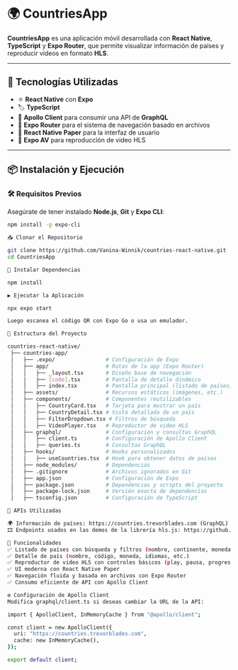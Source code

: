 # 🌍 CountriesApp

**CountriesApp** es una aplicación móvil desarrollada con **React Native**, **TypeScript** y **Expo Router**, que permite visualizar información de países y reproducir videos en formato **HLS**.

---

## 🚀 Tecnologías Utilizadas

- ⚛️ **React Native** con **Expo**
- 🏷 **TypeScript**
- 🔗 **Apollo Client** para consumir una API de **GraphQL**
- 🧭 **Expo Router** para el sistema de navegación basado en archivos
- 🎨 **React Native Paper** para la interfaz de usuario
- 🎥 **Expo AV** para reproducción de video HLS

---

## 📦 Instalación y Ejecución

### 🛠 Requisitos Previos

Asegúrate de tener instalado **Node.js**, **Git** y **Expo CLI**:

```sh
npm install -g expo-cli

📥 Clonar el Repositorio

git clone https://github.com/Vanina-Winnik/countries-react-native.git
cd CountriesApp

📌 Instalar Dependencias

npm install

▶️ Ejecutar la Aplicación

npx expo start

Luego escanea el código QR con Expo Go o usa un emulador.

📂 Estructura del Proyecto

countries-react-native/
 ├── countries-app/
 │   ├── .expo/                # Configuración de Expo
 │   ├── app/                  # Rutas de la app (Expo Router)
 │   │   ├── _layout.tsx       # Diseño base de navegación
 │   │   ├── [code].tsx        # Pantalla de detalle dinámico
 │   │   ├── index.tsx         # Pantalla principal (listado de países)
 │   ├── assets/               # Recursos estáticos (imágenes, etc.)
 │   ├── components/           # Componentes reutilizables
 │   │   ├── CountryCard.tsx   # Tarjeta para mostrar un país
 │   │   ├── CountryDetail.tsx # Vista detallada de un país
 │   │   ├── FilterDropdown.tsx # Filtros de búsqueda
 │   │   ├── VideoPlayer.tsx   # Reproductor de video HLS
 │   ├── graphql/              # Configuración y consultas GraphQL
 │   │   ├── client.ts         # Configuración de Apollo Client
 │   │   ├── queries.ts        # Consultas GraphQL
 │   ├── hooks/                # Hooks personalizados
 │   │   ├── useCountries.tsx  # Hook para obtener datos de países
 │   ├── node_modules/         # Dependencias
 │   ├── .gitignore            # Archivos ignorados en Git
 │   ├── app.json              # Configuración de Expo
 │   ├── package.json          # Dependencias y scripts del proyecto
 │   ├── package-lock.json     # Versión exacta de dependencias
 │   ├── tsconfig.json         # Configuración de TypeScript

🔗 APIs Utilizadas

🌍 Información de países: https://countries.trevorblades.com (GraphQL)
🎞 Endpoints usados en las demos de la librería hls.js: https://github.com/video-dev/hls.js/tree/master/demo

📜 Funcionalidades
✅ Listado de países con búsqueda y filtros (nombre, continente, moneda)
✅ Detalle de país (nombre, código, moneda, idiomas, etc.)
✅ Reproductor de video HLS con controles básicos (play, pausa, progreso)
✅ UI moderna con React Native Paper
✅ Navegación fluida y basada en archivos con Expo Router
✅ Consumo eficiente de API con Apollo Client

⚙️ Configuración de Apollo Client
Modifica graphql/client.ts si deseas cambiar la URL de la API:

import { ApolloClient, InMemoryCache } from "@apollo/client";

const client = new ApolloClient({
  uri: "https://countries.trevorblades.com",
  cache: new InMemoryCache(),
});

export default client;
